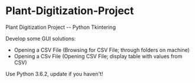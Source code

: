 # Plant-Digitization-Project
Plant Digitization Project -- Python Tkintering

Develop some GUI solutions:
 - Opening a CSV File (Browsing for CSV File; through folders on machine)
 - Opening a CSv File (Opening CSV File; display table with values from CSV)
 
Use Python 3.6.2, update if you haven't!
